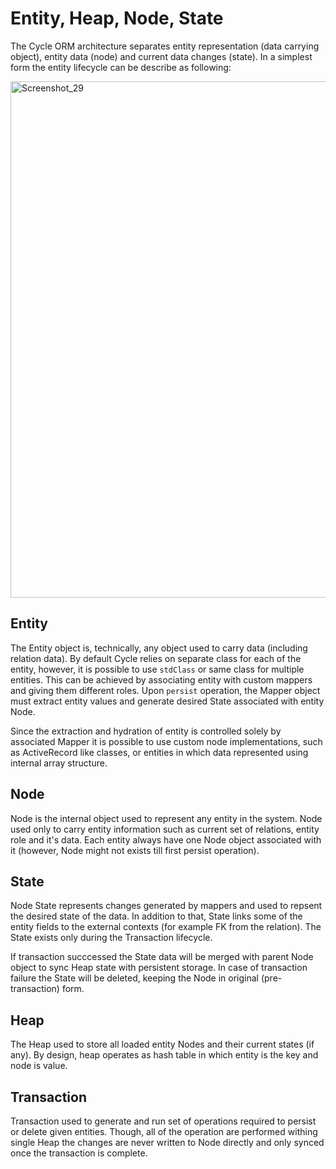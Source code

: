# Entity, Heap, Node, State
The Cycle ORM architecture separates entity representation (data carrying object), entity data (node) and current data changes (state).
In a simplest form the entity lifecycle can be describe as following:

<img width="826" alt="Screenshot_29" src="https://user-images.githubusercontent.com/796136/56358587-c3b0e300-61e7-11e9-87f8-c999554f201e.png">

## Entity
The Entity object is, technically, any object used to carry data (including relation data). By default Cycle relies on separate class for each of the entity, however, it is possible to use `stdClass` or same class for multiple entities. This can be achieved by associating entity with custom mappers and giving them different roles. Upon `persist` operation, the Mapper object must extract entity values and generate desired State associated with entity Node.

Since the extraction and hydration of entity is controlled solely by associated Mapper it is possible to use custom node implementations, such as ActiveRecord like classes, or entities in which data represented using internal array structure.

## Node
Node is the internal object used to represent any entity in the system. Node used only to carry entity information such as current set of relations, entity role and it's data. Each entity always have one Node object associated with it (however, Node might not exists till first persist operation).

## State
Node State represents changes generated by mappers and used to repsent the desired state of the data. In addition to that, State links some of the entity fields to the external contexts (for example FK from the relation). The State exists only during the Transaction lifecycle. 

If transaction succcessed the State data will be merged with parent Node object to sync Heap state with persistent storage. In case of transaction failure the State will be deleted, keeping the Node in original (pre-transaction) form.

## Heap
The Heap used to store all loaded entity Nodes and their current states (if any). By design, heap operates as hash table in which entity is the key and node is value. 

## Transaction
Transaction used to generate and run set of operations required to persist or delete given entities. Though, all of the operation are performed withing single Heap the changes are never written to Node directly and only synced once the transaction is complete.
